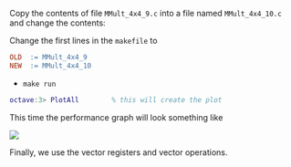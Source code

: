 Copy the contents of file `MMult_4x4_9.c` into a file named `MMult_4x4_10.c` and change the contents:


Change the first lines in the `makefile` to
```makefile
OLD  := MMult_4x4_9
NEW  := MMult_4x4_10
```
 * `make run`
```matlab
octave:3> PlotAll        % this will create the plot
```

This time the performance graph will look something like


![](https://github.com/SudoNohup/HowToOptimizeGemm/raw/master/figures/compare_MMult-4x4-9_MMult-4x4-10.png)



Finally, we use the vector registers and vector operations.